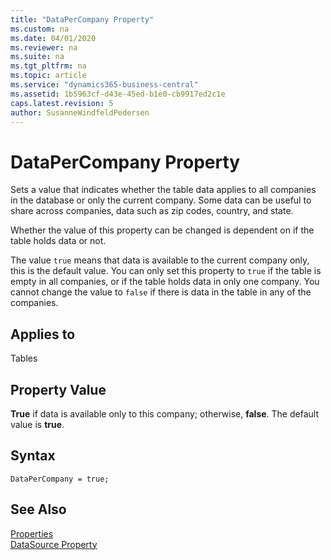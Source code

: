 ```yaml
---
title: "DataPerCompany Property"
ms.custom: na
ms.date: 04/01/2020
ms.reviewer: na
ms.suite: na
ms.tgt_pltfrm: na
ms.topic: article
ms.service: "dynamics365-business-central"
ms.assetid: 1b5963cf-d43e-45ed-b1e0-cb9917ed2c1e
caps.latest.revision: 5
author: SusanneWindfeldPedersen
---
```


# DataPerCompany Property
Sets a value that indicates whether the table data applies to all companies in the database or only the current company. Some data can be useful to share across companies, data such as zip codes, country, and state.

Whether the value of this property can be changed is dependent on if the table holds data or not.

The value `true` means that data is available to the current company only, this is the default value. You can only set this property to `true` if the table is empty in all companies, or if the table holds data in only one company. You cannot change the value to `false` if there is data in the table in any of the companies. 
 
## Applies to
Tables  
  
## Property Value  
**True** if data is available only to this company; otherwise, **false**. The default value is **true**.  

## Syntax
```
DataPerCompany = true;
```
  
## See Also  
[Properties](devenv-properties.md)  
[DataSource Property](devenv-datasource-property.md)  